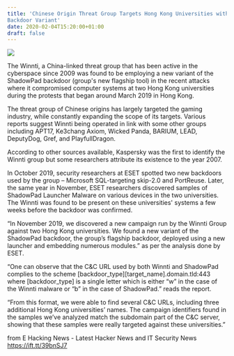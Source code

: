 ```yaml
---
title: 'Chinese Origin Threat Group Targets Hong Kong Universities with New
Backdoor Variant'
date: 2020-02-04T15:20:00+01:00
draft: false
---
```


  

[![](https://2.bp.blogspot.com/-AB4XjH-cghk/Xjl4keF7fAI/AAAAAAAA75I/2fMJuyVg67gh8KAsupqDaQrkraQryO9TwCLcBGAsYHQ/s640/winnti.png)](https://2.bp.blogspot.com/-AB4XjH-cghk/Xjl4keF7fAI/AAAAAAAA75I/2fMJuyVg67gh8KAsupqDaQrkraQryO9TwCLcBGAsYHQ/s1600/winnti.png)

  
  
The Winnti, a China-linked threat group that has been active in the cyberspace since 2009 was found to be employing a new variant of the ShadowPad backdoor (group's new flagship tool) in the recent attacks where it compromised computer systems at two Hong Kong universities during the protests that began around March 2019 in Hong Kong.  
  
The threat group of Chinese origins has largely targeted the gaming industry, while constantly expanding the scope of its targets. Various reports suggest Winnti being operated in link with some other groups including APT17, Ke3chang Axiom, Wicked Panda, BARIUM, LEAD, DeputyDog, Gref, and PlayfullDragon.  
  
According to other sources available, Kaspersky was the first to identify the Winnti group but some researchers attribute its existence to the year 2007.  
  
In October 2019, security researchers at ESET spotted two new backdoors used by the group – Microsoft SQL-targeting skip-2.0 and PortReuse. Later, the same year in November, ESET researchers discovered samples of ShadowPad Launcher Malware on various devices in the two universities. The Winnti was found to be present on these universities' systems a few weeks before the backdoor was confirmed.  
  
“In November 2019, we discovered a new campaign run by the Winnti Group against two Hong Kong universities. We found a new variant of the ShadowPad backdoor, the group’s flagship backdoor, deployed using a new launcher and embedding numerous modules.” as per the analysis done by ESET.  
  
“One can observe that the C&C URL used by both Winnti and ShadowPad complies to the scheme \[backdoor\_type\]\[target\_name\].domain.tld:443 where \[backdoor\_type\] is a single letter which is either “w” in the case of the Winnti malware or “b” in the case of ShadowPad.” reads the report.  
  
“From this format, we were able to find several C&C URLs, including three additional Hong Kong universities’ names. The campaign identifiers found in the samples we’ve analyzed match the subdomain part of the C&C server, showing that these samples were really targeted against these universities.”

  
  
from E Hacking News - Latest Hacker News and IT Security News https://ift.tt/39bnSJ7